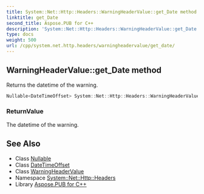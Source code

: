 ```yaml
---
title: System::Net::Http::Headers::WarningHeaderValue::get_Date method
linktitle: get_Date
second_title: Aspose.PUB for C++
description: 'System::Net::Http::Headers::WarningHeaderValue::get_Date method. Returns the datetime of the warning in C++.'
type: docs
weight: 500
url: /cpp/system.net.http.headers/warningheadervalue/get_date/
---
```

## WarningHeaderValue::get_Date method


Returns the datetime of the warning.

```cpp
Nullable<DateTimeOffset> System::Net::Http::Headers::WarningHeaderValue::get_Date()
```


### ReturnValue

The datetime of the warning.

## See Also

* Class [Nullable](../../../system/nullable/)
* Class [DateTimeOffset](../../../system/datetimeoffset/)
* Class [WarningHeaderValue](../)
* Namespace [System::Net::Http::Headers](../../)
* Library [Aspose.PUB for C++](../../../)
